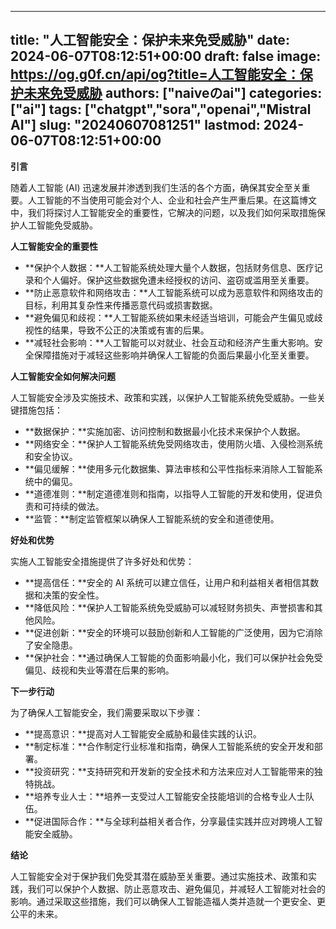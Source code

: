 
---
title: "人工智能安全：保护未来免受威胁"
date: 2024-06-07T08:12:51+00:00
draft: false
image: https://og.g0f.cn/api/og?title=人工智能安全：保护未来免受威胁
authors: ["naiveのai"]
categories: ["ai"]
tags: ["chatgpt","sora","openai","Mistral AI"]
slug: "20240607081251"
lastmod: 2024-06-07T08:12:51+00:00
---
**引言**

随着人工智能 (AI) 迅速发展并渗透到我们生活的各个方面，确保其安全至关重要。人工智能的不当使用可能会对个人、企业和社会产生严重后果。在这篇博文中，我们将探讨人工智能安全的重要性，它解决的问题，以及我们如何采取措施保护人工智能免受威胁。

**人工智能安全的重要性**

* **保护个人数据：**人工智能系统处理大量个人数据，包括财务信息、医疗记录和个人偏好。保护这些数据免遭未经授权的访问、盗窃或滥用至关重要。
* **防止恶意软件和网络攻击：**人工智能系统可以成为恶意软件和网络攻击的目标，利用其复杂性来传播恶意代码或损害数据。
* **避免偏见和歧视：**人工智能系统如果未经适当培训，可能会产生偏见或歧视性的结果，导致不公正的决策或有害的后果。
* **减轻社会影响：**人工智能可以对就业、社会互动和经济产生重大影响。安全保障措施对于减轻这些影响并确保人工智能的负面后果最小化至关重要。

**人工智能安全如何解决问题**

人工智能安全涉及实施技术、政策和实践，以保护人工智能系统免受威胁。一些关键措施包括：

* **数据保护：**实施加密、访问控制和数据最小化技术来保护个人数据。
* **网络安全：**保护人工智能系统免受网络攻击，使用防火墙、入侵检测系统和安全协议。
* **偏见缓解：**使用多元化数据集、算法审核和公平性指标来消除人工智能系统中的偏见。
* **道德准则：**制定道德准则和指南，以指导人工智能的开发和使用，促进负责和可持续的做法。
* **监管：**制定监管框架以确保人工智能系统的安全和道德使用。

**好处和优势**

实施人工智能安全措施提供了许多好处和优势：

* **提高信任：**安全的 AI 系统可以建立信任，让用户和利益相关者相信其数据和决策的安全性。
* **降低风险：**保护人工智能系统免受威胁可以减轻财务损失、声誉损害和其他风险。
* **促进创新：**安全的环境可以鼓励创新和人工智能的广泛使用，因为它消除了安全隐患。
* **保护社会：**通过确保人工智能的负面影响最小化，我们可以保护社会免受偏见、歧视和失业等潜在后果的影响。

**下一步行动**

为了确保人工智能安全，我们需要采取以下步骤：

* **提高意识：**提高对人工智能安全威胁和最佳实践的认识。
* **制定标准：**合作制定行业标准和指南，确保人工智能系统的安全开发和部署。
* **投资研究：**支持研究和开发新的安全技术和方法来应对人工智能带来的独特挑战。
* **培养专业人士：**培养一支受过人工智能安全技能培训的合格专业人士队伍。
* **促进国际合作：**与全球利益相关者合作，分享最佳实践并应对跨境人工智能安全威胁。

**结论**

人工智能安全对于保护我们免受其潜在威胁至关重要。通过实施技术、政策和实践，我们可以保护个人数据、防止恶意攻击、避免偏见，并减轻人工智能对社会的影响。通过采取这些措施，我们可以确保人工智能造福人类并造就一个更安全、更公平的未来。
